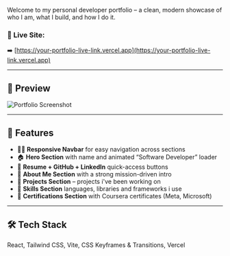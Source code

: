 Welcome to my personal developer portfolio – a clean, modern showcase of who I am, what I build, and how I do it.

### 🔗 Live Site:
➡️ [https://your-portfolio-live-link.vercel.app](https://your-portfolio-live-link.vercel.app)

---

## 📸 Preview

![Portfolio Screenshot](preview.png)

---

## 🚀 Features

- 🧑‍💻 **Responsive Navbar** for easy navigation across sections
- 🏠 **Hero Section** with name and animated “Software Developer” loader
- 📄 **Resume + GitHub + LinkedIn** quick-access buttons
- 👤 **About Me Section** with a strong mission-driven intro
- 🧱 **Projects Section** – projects i've been working on
- 🧠 **Skills Section** languages, libraries and frameworks i use
- 🏅 **Certifications Section** with Coursera certificates (Meta, Microsoft)

---

## 🛠️ Tech Stack

React, Tailwind CSS, Vite, CSS Keyframes & Transitions, Vercel
